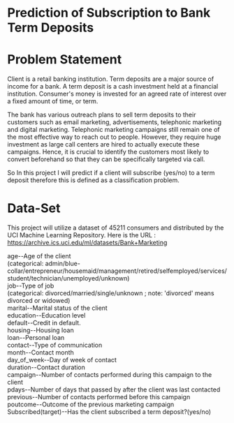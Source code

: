 # Prediction of Subscription to Bank Term Deposits
# Problem Statement
Client is a retail banking institution. Term deposits are a major source of income for a bank. A term deposit is a cash investment held at a financial institution. 
Consumer's money is invested for an agreed rate of interest over a fixed amount of time, or term.

The bank has various outreach plans to sell term deposits to their customers such as email marketing, advertisements, telephonic marketing and digital marketing.
Telephonic marketing campaigns still remain one of the most effective way to reach out to people. However, they require huge investment as large call centers are hired 
to actually execute these campaigns. Hence, it is crucial to identify the customers most likely to convert beforehand so that they can be specifically targeted via call.

So In this project I will predict if a client will subscribe (yes/no) to a term deposit therefore this is defined as a classification problem.

# Data-Set
This project will utilize a dataset of 45211 consumers and distributed by the UCI Machine Learning Repository. Here is the URL : https://archive.ics.uci.edu/ml/datasets/Bank+Marketing

age--Age of the client <br/>
(categorical: admin/blue-collar/entrepreneur/housemaid/management/retired/selfemployed/services/student/technician/unemployed/unknown) <br/>
job--Type of job <br/>
(categorical: divorced/married/single/unknown ; note: 'divorced' means divorced or widowed) <br/>
marital--Marital status of the client <br/>
education--Education level <br/>
default--Credit in default. <br/>
housing--Housing loan <br/>
loan--Personal loan <br/>
contact--Type of communication <br/>
month--Contact month <br/>
day_of_week--Day of week of contact <br/>
duration--Contact duration <br/>
campaign--Number of contacts performed during this campaign to the client <br/>
pdays--Number of days that passed by after the client was last contacted <br/>
previous--Number of contacts performed before this campaign <br/>
poutcome--Outcome of the previous marketing campaign <br/>
Subscribed(target)--Has the client subscribed a term deposit?(yes/no) <br/>
